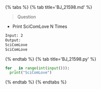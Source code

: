 {% tabs %}
{% tab title='BJ_21598.md' %}

> Question

* Print SciComLove N Times

```txt
Input: 2
Output:
SciComLove
SciComLove
```

{% endtab %}
{% tab title='BJ_21598.py' %}

```py
for _ in range(int(input())):
  print("SciComLove")
```

{% endtab %}
{% endtabs %}
